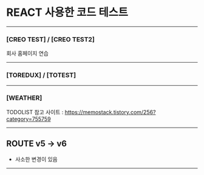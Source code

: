 # REACT 사용한 코드 테스트

***
### [CREO TEST] / [CREO TEST2]
회사 홈페이지 연습
***
### [TOREDUX] / [TOTEST]
***
### [WEATHER]
TODOLIST 참고 사이트 : https://memostack.tistory.com/256?category=755759
***
## ROUTE v5 -> v6
+ 사소한 변경이 있음
***
